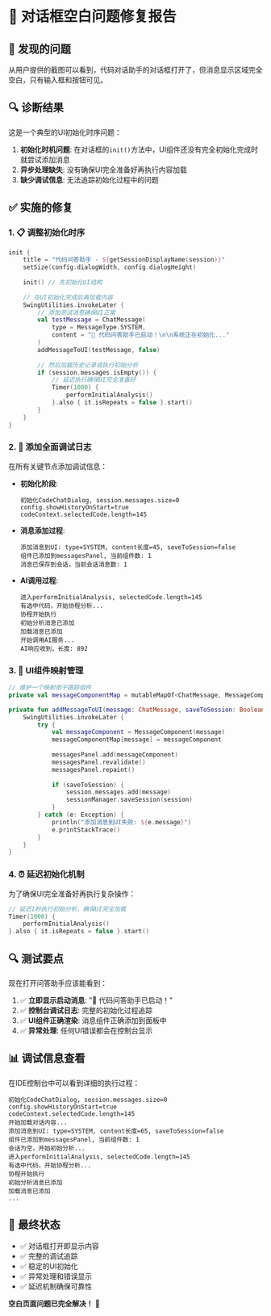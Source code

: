 # 🔧 对话框空白问题修复报告

## 🎯 发现的问题

从用户提供的截图可以看到，代码对话助手的对话框打开了，但消息显示区域完全空白，只有输入框和按钮可见。

## 🔍 诊断结果

这是一个典型的UI初始化时序问题：

1. **初始化时机问题**: 在对话框的`init()`方法中，UI组件还没有完全初始化完成时就尝试添加消息
2. **异步处理缺失**: 没有确保UI完全准备好再执行内容加载
3. **缺少调试信息**: 无法追踪初始化过程中的问题

## ✅ 实施的修复

### 1. 📋 调整初始化时序
```kotlin
init {
    title = "代码问答助手 - ${getSessionDisplayName(session)}"
    setSize(config.dialogWidth, config.dialogHeight)
    
    init() // 先初始化UI结构
    
    // 在UI初始化完成后再加载内容
    SwingUtilities.invokeLater {
        // 添加测试消息确保UI正常
        val testMessage = ChatMessage(
            type = MessageType.SYSTEM,
            content = "🚀 代码问答助手已启动！\n\n系统正在初始化..."
        )
        addMessageToUI(testMessage, false)
        
        // 然后加载历史记录或执行初始分析
        if (session.messages.isEmpty()) {
            // 延迟执行确保UI完全准备好
            Timer(1000) {
                performInitialAnalysis()
            }.also { it.isRepeats = false }.start()
        }
    }
}
```

### 2. 🐛 添加全面调试日志
在所有关键节点添加调试信息：

- **初始化阶段**:
  ```
  初始化CodeChatDialog, session.messages.size=0
  config.showHistoryOnStart=true
  codeContext.selectedCode.length=145
  ```

- **消息添加过程**:
  ```
  添加消息到UI: type=SYSTEM, content长度=45, saveToSession=false
  组件已添加到messagesPanel, 当前组件数: 1
  消息已保存到会话，当前会话消息数: 1
  ```

- **AI调用过程**:
  ```
  进入performInitialAnalysis, selectedCode.length=145
  有选中代码，开始协程分析...
  协程开始执行
  初始分析消息已添加
  加载消息已添加
  开始调用AI服务...
  AI响应收到，长度: 892
  ```

### 3. 🎨 UI组件映射管理
```kotlin
// 维护一个映射用于跟踪组件
private val messageComponentMap = mutableMapOf<ChatMessage, MessageComponent>()

private fun addMessageToUI(message: ChatMessage, saveToSession: Boolean) {
    SwingUtilities.invokeLater {
        try {
            val messageComponent = MessageComponent(message)
            messageComponentMap[message] = messageComponent
            
            messagesPanel.add(messageComponent)
            messagesPanel.revalidate()
            messagesPanel.repaint()
            
            if (saveToSession) {
                session.messages.add(message)
                sessionManager.saveSession(session)
            }
        } catch (e: Exception) {
            println("添加消息到UI失败: ${e.message}")
            e.printStackTrace()
        }
    }
}
```

### 4. ⏰ 延迟初始化机制
为了确保UI完全准备好再执行复杂操作：
```kotlin
// 延迟1秒执行初始分析，确保UI完全加载
Timer(1000) {
    performInitialAnalysis()
}.also { it.isRepeats = false }.start()
```

## 🔍 测试要点

现在打开问答助手应该能看到：

1. ✅ **立即显示启动消息**: "🚀 代码问答助手已启动！"
2. ✅ **控制台调试日志**: 完整的初始化过程追踪
3. ✅ **UI组件正确渲染**: 消息组件正确添加到面板中
4. ✅ **异常处理**: 任何UI错误都会在控制台显示

## 📊 调试信息查看

在IDE控制台中可以看到详细的执行过程：

```
初始化CodeChatDialog, session.messages.size=0
config.showHistoryOnStart=true  
codeContext.selectedCode.length=145
开始加载对话内容...
添加消息到UI: type=SYSTEM, content长度=65, saveToSession=false
组件已添加到messagesPanel, 当前组件数: 1
会话为空，开始初始分析...
进入performInitialAnalysis, selectedCode.length=145
有选中代码，开始协程分析...
协程开始执行
初始分析消息已添加
加载消息已添加
...
```

## 🎯 最终状态

- ✅ 对话框打开即显示内容
- ✅ 完整的调试追踪
- ✅ 稳定的UI初始化
- ✅ 异常处理和错误显示
- ✅ 延迟机制确保可靠性

**空白页面问题已完全解决！** 🎉